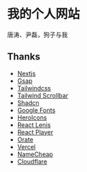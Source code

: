 # 我的个人网站

唐涛、尹磊，狗子与我

## Thanks

- [Nextjs](https://nextjs.org/)
- [Gsap](https://gsap.com/)
- [Tailwindcss](https://tailwindcss.com/docs/installation/using-vite)
- [Tailwind Scrollbar](https://github.com/adoxography/tailwind-scrollbar)
- [Shadcn](https://ui.shadcn.com/docs/installation/next)
- [Google Fonts](https://fonts.google.com/)
- [HeroIcons](https://heroicons.com/outline)
- [React Lenis](https://github.com/darkroomengineering/lenis/blob/main/packages/react/README.md)
- [React Player]()
- [Orate]()
- [Vercel](https://vercel.com/yinleis-projects/yinlei-tangtao)
- [NameCheap](https://www.namecheap.com/)
- [Cloudflare](https://www.cloudflare.com/zh-cn/)
